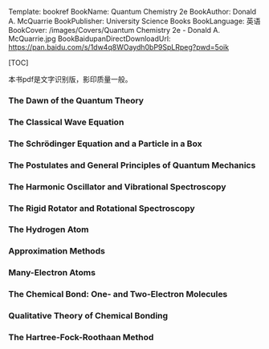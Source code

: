 Template: bookref
BookName: Quantum Chemistry 2e
BookAuthor: Donald A. McQuarrie
BookPublisher: University Science Books
BookLanguage: 英语
BookCover: /images/Covers/Quantum Chemistry 2e - Donald A. McQuarrie.jpg
BookBaidupanDirectDownloadUrl: https://pan.baidu.com/s/1dw4q8WOaydh0bP9SpLRpeg?pwd=5oik 

[TOC]

本书pdf是文字识别版，影印质量一般。


### The Dawn of the Quantum Theory

### The Classical Wave Equation

### The Schrödinger Equation and a Particle in a Box

### The Postulates and General Principles of Quantum Mechanics

### The Harmonic Oscillator and Vibrational Spectroscopy

### The Rigid Rotator and Rotational Spectroscopy

### The Hydrogen Atom

### Approximation Methods

### Many-Electron Atoms

### The Chemical Bond: One- and Two-Electron Molecules

### Qualitative Theory of Chemical Bonding

### The Hartree-Fock-Roothaan Method
